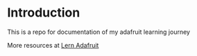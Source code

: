 # Introduction

This is a repo for documentation of my adafruit learning journey

More resources at [Lern Adafruit](https://learn.adafruit.com/)
